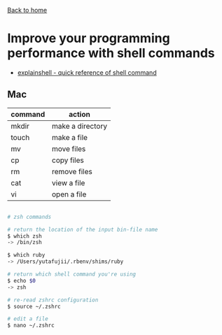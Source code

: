[Back to home](./README.md)

# Improve your programming performance with shell commands
- [explainshell - quick reference of shell command](https://explainshell.com/)

## Mac

command|action
----|----
mkdir|make a directory
touch|make a file
mv|move files
cp|copy files
rm|remove files
cat|view a file
vi|open a file


```bash

# zsh commands

# return the location of the input bin-file name
$ which zsh
-> /bin/zsh

$ which ruby
-> /Users/yutafujii/.rbenv/shims/ruby

# return which shell command you're using
$ echo $0
-> zsh

# re-read zshrc configuration
$ source ~/.zshrc

# edit a file
$ nano ~/.zshrc

```
